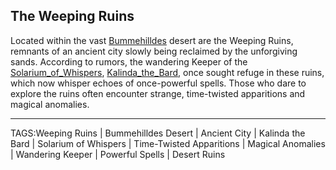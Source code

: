## The Weeping Ruins

Located within the vast [Bummehilldes](../Places/Bummehilldes.md) desert are the Weeping Ruins, remnants of an ancient city slowly being reclaimed by the unforgiving sands. According to rumors, the wandering Keeper of the [Solarium_of_Whispers](Solarium_of_Whispers.md), [Kalinda_the_Bard](../People/Kalinda_the_Bard.md), once sought refuge in these ruins, which now whisper echoes of once-powerful spells. Those who dare to explore the ruins often encounter strange, time-twisted apparitions and magical anomalies.



---

TAGS:Weeping Ruins | Bummehilldes Desert | Ancient City | Kalinda the Bard | Solarium of Whispers | Time-Twisted Apparitions | Magical Anomalies | Wandering Keeper | Powerful Spells | Desert Ruins
